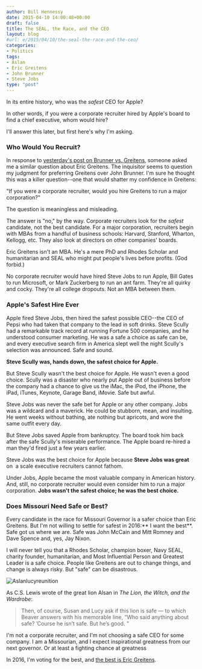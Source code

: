 ```yaml
---
author: Bill Hennessy
date: 2015-04-10 14:00:48+00:00
draft: false
title: The SEAL, the Race, and the CEO
layout: blog
#url: e/2015/04/10/the-seal-the-race-and-the-ceo/
categories:
- Politics
tags:
- Aslan
- Eric Greitens
- John Brunner
- Steve Jobs
type: "post"
---
```


In its entire history, who was the _safest_ CEO for Apple?

In other words, if you were a corporate recruiter hired by Apple's board to find a chief executive, whom would hire?

I'll answer this later, but first here's why I'm asking.



### Who Would You Recruit?



In response to [yesterday's post on Brunner vs. Greitens](https://hennessysview.com/2015/04/09/the-greater-of-two-goods/), someone asked me a similar question about Eric Greitens. The inquisitor seems to question my judgment for preferring Greitens over John Brunner. I'm sure he thought this was a killer question--one that would shatter my confidence in Greitens:

"If you were a corporate recruiter, would you hire Greitens to run a major corporation?"

The question is meaningless and misleading.

The answer is "no," by the way. Corporate recruiters look for the _safest_ candidate, not the best candidate. For a major corporation, recruiters begin with MBAs from a handful of business schools: Harvard, Stanford, Wharton, Kellogg, etc. They also look at directors on other companies' boards.

Eric Greitens isn't an MBA. He's a mere PhD and Rhodes Scholar and humanitarian and SEAL who might put people's lives before profits. (God forbid.)

No corporate recruiter would have hired Steve Jobs to run Apple, Bill Gates to run Microsoft, or Mark Zuckerberg to run an ant farm. They're all quirky and cocky. They're all college dropouts. Not an MBA between them.



### Apple's Safest Hire Ever



Apple fired Steve Jobs, then hired the safest possible CEO--the CEO of Pepsi who had taken that company to the lead in soft drinks. Steve Scully had a remarkable track record at running Fortune 500 companies, and he understood consumer marketing. He was a safe a choice as safe can be, and every executive search firm in America slept well the night Scully's selection was announced. Safe and sound.

**Steve Scully was, hands down, the safest choice for Apple.**

But Steve Scully wasn't the best choice for Apple. He wasn't even a good choice. Scully was a disaster who nearly put Apple out of business before the company had a chance to give us the iMac, the iPod, the iPhone, the iPad, iTunes, Keynote, Garage Band, iMovie. Safe but awful.

Steve Jobs was never the safe bet for Apple or any other company. Jobs was a wildcard and a maverick. He could be stubborn, mean, and insulting. He went weeks without bathing, ate nothing but apricots, and wore the same outfit every day.

But Steve Jobs saved Apple from bankruptcy. The board took him back after the safe Scully's miserable performance. The Apple board re-hired a man they'd fired just a few years earlier.

Steve Jobs was the best choice for Apple because **Steve Jobs was great** on  a scale executive recruiters cannot fathom.

Under Jobs, Apple became the most valuable company in American history. And, still, no corporate recruiter would even consider him to run a major corporation. **Jobs wasn't the safest choice; he was the best choice.**



### Does Missouri Need Safe or Best?



Every candidate in the race for Missouri Governor is a safer choice than Eric Greitens. But I'm not willing to settle for safest in 2016:** I want the best**. Safe got us where we are. Safe was John McCain and Mitt Romney and Dave Spence and, yes, Jay Nixon.

I will never tell you that a Rhodes Scholar, champion boxer, Navy SEAL, charity founder, humanitarian, and Most Influential Person and Greatest Leader is a safe choice. People like Greitens are out to change things, and change is always risky. But "safe" can be disastrous.

![Aslanlucyreunition](https://hennessysview.com/wp-content/uploads/2015/04/Aslanlucyreunition-300x124.png)


As C.S. Lewis wrote of the great lion Alsan in _The Lion, the Witch, and the Wardrobe_:



> Then, of course, Susan and Lucy ask if this lion is safe — to which Beaver answers with his memorable line, “Who said anything about safe? ’Course he isn’t safe. But he’s good. "



I'm not a corporate recruiter, and I'm not choosing a safe CEO for some company. I am a Missourian, and I expect inspirational greatness from our next governor. Or at least a fighting chance at greatness

In 2016, I'm voting for the best, and [the best is Eric Greitens](https://hennessysview.com/2015/03/05/providence-and-hope-in-missouri/).
